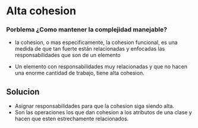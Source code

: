 # Alta cohesion

### Porblema ¿Como mantener la complejidad manejable?

- la cohesion, o mas especificamente, la cohesion funcional, es una medida de que
tan fuerte están relacionadas y enfocadas las responsabilidades que son de un elemento

- Un elemento con responsabilidades muy relacionadas y que no hacen una enorme
cantidad de trabajo, tiene alta cohesion.

## Solucion

- Asignar responsabilidades para que la cohesion siga siendo alta.
- Son las operaciones los que dan cohesion a los atributos de una clase y
hacen que esten estrechamente relacionados.
